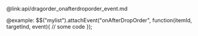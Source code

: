@link:api/dragorder_onafterdroporder_event.md

@example:
$$("mylist").attachEvent("onAfterDropOrder", function(itemId, targetInd, event){
    // some code
});